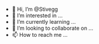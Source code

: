 - 👋 Hi, I’m @Stivegg
- 👀 I’m interested in ...
- 🌱 I’m currently learning ...
- 💞️ I’m looking to collaborate on ...
- 📫 How to reach me ...

<!---
Stivegg/Stivegg is a ✨ special ✨ repository because its `README.md` (this file) appears on your GitHub profile.
You can click the Preview link to take a look at your changes.
--->
